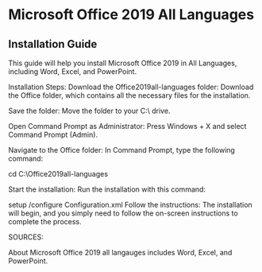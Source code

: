 # Microsoft Office 2019 All Languages
## Installation Guide
This guide will help you install Microsoft Office 2019 in All Languages, including Word, Excel, and PowerPoint.


Installation Steps:
Download the Office2019all-languages folder:
Download the Office folder, which contains all the necessary files for the installation.

Save the folder:
Move the folder to your C:\ drive.

Open Command Prompt as Administrator:
Press Windows + X and select Command Prompt (Admin).

Navigate to the Office folder:
In Command Prompt, type the following command:

cd C:\Office2019all-languages

Start the installation:
Run the installation with this command:

setup /configure Configuration.xml
Follow the instructions:
The installation will begin, and you simply need to follow the on-screen instructions to complete the process.

SOURCES:

About
Microsoft Office 2019 all langauges includes Word, Excel, and PowerPoint.
